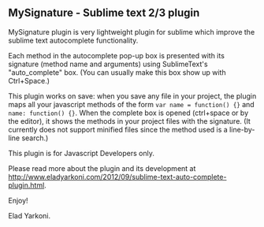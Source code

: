 MySignature - Sublime text 2/3 plugin
-------------------------------------

MySignature plugin is very lightweight plugin for sublime which improve the sublime text autocomplete functionality.

Each method in the autocomplete pop-up box is presented with its signature (method name and arguments) using SublimeText's "auto_complete" box. (You can usually make this box show up with Ctrl+Space.)

This plugin works on save: when you save any file in your project, the plugin maps all your javascript methods of the form `var name = function() {}` and `name: function() {}`. When the complete box is opened (ctrl+space or by the editor), it shows the methods in your project files with the signature. (It currently does not support minified files since the method used is a line-by-line search.)

This plugin is for Javascript Developers only.

Please read more about the plugin and its development at http://www.eladyarkoni.com/2012/09/sublime-text-auto-complete-plugin.html. 

Enjoy!

Elad Yarkoni.   
